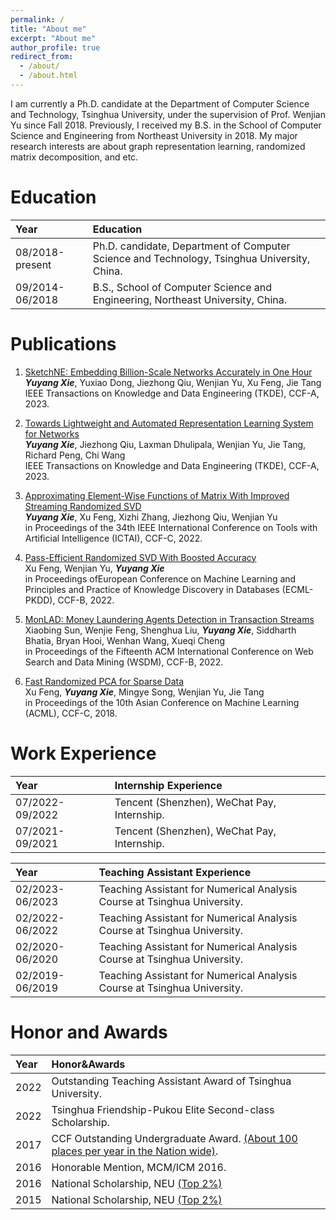 ```yaml
---
permalink: /
title: "About me"
excerpt: "About me"
author_profile: true
redirect_from: 
  - /about/
  - /about.html
---
```



I am currently a Ph.D. candidate at the Department of Computer Science and Technology, Tsinghua University, under the supervision of Prof. Wenjian Yu since Fall 2018. Previously, I received my B.S. in the School of Computer Science and Engineering from Northeast University in 2018. My major research interests are about graph representation learning, randomized matrix decomposition, and etc.

Education
======

| Year            | Education                                                            |  
| :--------------- | :-------------------------------------- |  
| 08/2018-present    |Ph.D. candidate, Department of Computer Science and Technology, Tsinghua University, China.|  
| 09/2014-06/2018   | B.S., School of Computer Science and Engineering, Northeast University, China.|  

<!--
Experience
======
| Year            | Experience                                                            |  
| :--------------- | :-------------------------------------- |   
| 08/2018-present    |Ph.D. candidate, Department of Computer Science and Technology, Tsinghua University, China.|  
| 09/2014-06/2018   | B.S., School of Computer Science and Engineering, Northeast University, Shenyang.|  
-->

Publications
======

1. [SketchNE: Embedding Billion-Scale Networks Accurately in One Hour](http://keg.cs.tsinghua.edu.cn/yuxiao/papers/TKDE23-Xie-et-al-SketchNE.pdf)  
***Yuyang Xie***, Yuxiao Dong, Jiezhong Qiu, Wenjian Yu, Xu Feng, Jie Tang  
IEEE Transactions on Knowledge and Data Engineering (TKDE), CCF-A, 2023.

2. [Towards Lightweight and Automated Representation Learning System for Networks](https://arxiv.org/pdf/2302.07084.pdf)   
***Yuyang Xie***, Jiezhong Qiu, Laxman Dhulipala, Wenjian Yu, Jie Tang, Richard Peng, Chi Wang  
IEEE Transactions on Knowledge and Data Engineering (TKDE), CCF-A, 2023.

3. [Approximating Element-Wise Functions of Matrix With Improved Streaming Randomized SVD](http://numbda.cs.tsinghua.edu.cn/papers/ictai22.pdf)     
***Yuyang Xie***, Xu Feng, Xizhi Zhang, Jiezhong Qiu, Wenjian Yu  
in Proceedings of the 34th IEEE International Conference on Tools with Artificial Intelligence (ICTAI), CCF-C, 2022.

4. [Pass-Efficient Randomized SVD With Boosted Accuracy](http://numbda.cs.tsinghua.edu.cn/papers/pkdd23.pdf)   
Xu Feng, Wenjian Yu, ***Yuyang Xie***     
in Proceedings ofEuropean Conference on Machine Learning and Principles and Practice of Knowledge Discovery in Databases (ECML-PKDD), CCF-B, 2022.

5. [MonLAD: Money Laundering Agents Detection in Transaction Streams](https://arxiv.org/pdf/2201.10051.pdf)   
Xiaobing Sun, Wenjie Feng, Shenghua Liu, ***Yuyang Xie***, Siddharth Bhatia, Bryan Hooi, Wenhan Wang, Xueqi Cheng   
in Proceedings of the Fifteenth ACM International Conference on Web Search and Data Mining (WSDM), CCF-B, 2022.

6. [Fast Randomized PCA for Sparse Data](http://numbda.cs.tsinghua.edu.cn/papers/acml18.pdf)   
Xu Feng, ***Yuyang Xie***, Mingye Song, Wenjian Yu, Jie Tang   
in Proceedings of the 10th Asian Conference on Machine Learning (ACML), CCF-C, 2018.


Work Experience
======

| Year            | Internship Experience                        |   
| :--------------- | :-------------------------------------- |   
| 07/2022-09/2022  |Tencent (Shenzhen), WeChat Pay, Internship.|  
| 07/2021-09/2021  |Tencent (Shenzhen), WeChat Pay, Internship.|  


| Year            | Teaching Assistant Experience                        |  
| :--------------- | :-------------------------------------- |   
| 02/2023-06/2023  |Teaching Assistant for Numerical Analysis Course at Tsinghua University.|  
| 02/2022-06/2022  |Teaching Assistant for Numerical Analysis Course at Tsinghua University.|  
| 02/2020-06/2020  |Teaching Assistant for Numerical Analysis Course at Tsinghua University.|  
| 02/2019-06/2019  |Teaching Assistant for Numerical Analysis Course at Tsinghua University.|  

Honor and Awards
======

| Year            | Honor&Awards                                                           |  
| :--------------- | :-------------------------------------- |   
| 2022   |Outstanding Teaching Assistant Award of Tsinghua University.|  
| 2022   |Tsinghua Friendship-Pukou Elite Second-class Scholarship.|  
| 2017   |CCF Outstanding Undergraduate Award. [(About 100 places per year in the Nation wide)](https://www.ccf.org.cn/Awards/Awards/2017-07-31/602612.shtml).|  
|2016|Honorable Mention, MCM/ICM 2016.|  
| 2016  |National Scholarship, NEU [(Top 2%)](http://www.moe.gov.cn/srcsite/A05/s7505/201612/t20161230_293528.html)|  
| 2015  |National Scholarship, NEU [(Top 2%)](http://www.moe.gov.cn/srcsite/A05/s7505/201601/t20160120_228481.html)|  

<!--
More
======
-->


